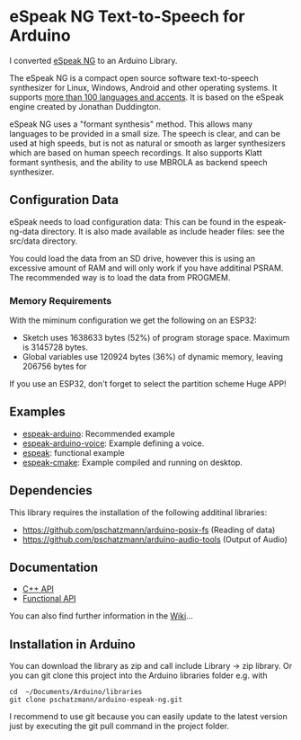 # eSpeak NG Text-to-Speech for Arduino

I converted [eSpeak NG](https://github.com/espeak-ng/espeak-ng) to an Arduino Library.

The eSpeak NG is a compact open source software text-to-speech synthesizer for 
Linux, Windows, Android and other operating systems. It supports 
[more than 100 languages and accents](docs/languages.md). It is based on the eSpeak engine
created by Jonathan Duddington.

eSpeak NG uses a "formant synthesis" method. This allows many languages to be
provided in a small size. The speech is clear, and can be used at high speeds,
but is not as natural or smooth as larger synthesizers which are based on human
speech recordings. It also supports Klatt formant synthesis, and the ability
to use MBROLA as backend speech synthesizer.

## Configuration Data

eSpeak needs to load configuration data: This can be found in the espeak-ng-data directory. It is also made available as include header files: see the src/data directory.

You could load the data from an SD drive, however this is using an excessive amount of RAM and will only work if you have additinal PSRAM. The recommended way is to load the data from PROGMEM.

### Memory Requirements

With the miminum configuration we get the following on an ESP32:

- Sketch uses 1638633 bytes (52%) of program storage space. Maximum is 3145728 bytes.
- Global variables use 120924 bytes (36%) of dynamic memory, leaving 206756 bytes for

If you use an ESP32, don't forget to select the partition scheme Huge APP!

## Examples

- [espeak-arduino](examples/espeak-arduino/espeak-arduino.ino): Recommended example
- [espeak-arduino-voice](examples/espeak-arduino-voice/espeak-arduino-voice.ino): Example defining a voice.
- [espeak](examples/espeak/espeak.ino): functional example
- [espeak-cmake](examples/espeak-cmake/espeak-cmake.ino): Example compiled and running on desktop.


## Dependencies

This library requires the installation of the following additinal libraries:

- https://github.com/pschatzmann/arduino-posix-fs (Reading of data)
- https://github.com/pschatzmann/arduino-audio-tools (Output of Audio)


## Documentation

- [C++ API](https://pschatzmann.github.io/arduino-espeak-ng/docs/html/classESpeak.html)
- [Functional API](https://pschatzmann.github.io/arduino-espeak-ng/docs/html/speak__lib_8h.html)

You can also find further information in the [Wiki](https://github.com/pschatzmann/arduino-espeak-ng/wiki)...

## Installation in Arduino

You can download the library as zip and call include Library -> zip library. Or you can git clone this project into the Arduino libraries folder e.g. with

```
cd  ~/Documents/Arduino/libraries
git clone pschatzmann/arduino-espeak-ng.git
```

I recommend to use git because you can easily update to the latest version just by executing the git pull command in the project folder.





